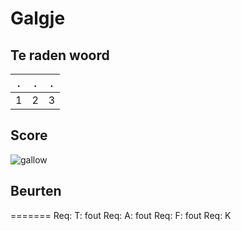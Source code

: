 # Galgje

## Te raden woord

|.|.|.|
|-|-|-|
|1|2|3|

## Score
![gallow](./images/4.png)

## Beurten
=======
Req: T: fout
Req: A: fout
Req: F: fout
Req: K